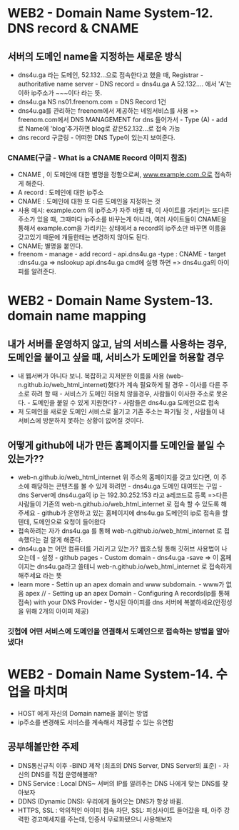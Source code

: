 # WEB2 - Domain Name System-12. DNS record & CNAME
## 서버의 도메인 name을 지정하는 새로운 방식
 - dns4u.ga 라는 도메인, 52.132...으로 접속한다고 했을 때, Registrar - authoritative name server - DNS record = dns4u.ga A 52.132.... 에서 'A'는 이하 ip주소가 ~~~이다 라는 뜻. 
 - dns4u.ga NS ns01.freenom.com = DNS Record 1건
 - dns4u.ga를 관리하는 freenom에서 제공하는 네임서비스를 사용 => freenom.com에서 DNS MANAGEMENT for dns 들어가서 - Type (A) - add로 Name에 'blog'추가하면 blog로 같은52.132...로 접속 가능
 - dns record 구글링 - 어떠한 DNS Type이 있는지 보여준다. 
### CNAME(구글 -  What is a CNAME Record 이미지 참조)
 - CNAME , 이 도메인에 대한 별명을 정함으로써, www.example.com.으로 접속하게 해준다. 
 - A record : 도메인에 대한 ip주소 
 - CNAME : 도메인에 대한 또 다른 도메인을 지정하는 것
 - 사용 예시: example.com 의 ip주소가 자주 바뀔 때, 이 사이트를 가리키는 또다른 주소가 있을 때, 그때마다 ip주소를 바꾸는게 아니라, 여러 사이트들이 CNAME을 통해서 example.com을 가리키는 상태에서 a record의 ip주소만 바꾸면
이름을 갖고있기 때문에 걔들한테는 변경하지 않아도 된다. 
 - CNAME; 별명을 붙인다.
 - freenom - manage - add record - api.dns4u.ga -type : CNAME - target :dns4u.ga => nslookup api.dns4u.ga cmd에 실행 하면 => dns4u.ga의 아이피를 알려준다.

# WEB2 - Domain Name System-13. domain name mapping
## 내가 서버를 운영하지 않고, 남의 서비스를 사용하는 경우, 도메인을 붙이고 싶을 때, 서비스가 도메인을 허용할 경우
 - 내 웹서버가 아니다 보니. 복잡하고 지저분한 이름을 사용 (web-n.github.io/web_html_internet)했다가 계속 필요하게 될 경우 - 이사를 다른 주소로 하려 할 때 - 서비스가 도메인 허용치 않을경우, 사람들이 이사한 주소로 못온다. - 도메인을 붙일 수 있게 지원한다? - 사람들은 dns4u.ga 도메인으로 접속
 - 저 도메인을 새로운 도메인 서비스로 옮기고 기존 주소는 파기될 것 , 사람들이 내 서비스에 방문하지 못하는 상황이 없어질 것이다.
 
## 어떻게 github에 내가 만든 홈페이지를 도메인을 붙일 수 있는가??
 - web-n.github.io/web_html_internet 위 주소의 홈페이지를 갖고 있다면, 이 주소에 해당하는 콘텐츠를 볼 수 있게 하려면 - dns4u.ga 도메인 대여또는 구입 - dns Server에 dns4u.ga의 ip 는 192.30.252.153 라고 a레코드로 등록
 =>다른 사람들이 기존의 web-n.github.io/web_html_internet 로 접속 할 수 있도록 해주세요 - github가 운영하고 있는 홈페이지에 dns4u.ga 도메인의 ip로 접속을 할 텐데, 도메인으로 요청이 들어왔다 
 - 접속하려는 자가 dns4u.ga 를 통해 web-n.github.io/web_html_internet 로 접속했다는 걸 알게 해준다.
 - dns4u.ga 는 어떤 컴퓨터를 가리키고 있는가? 웹호스팅 통해 깃허브 사용법이 나오는데 - 설정 - github pages - Custom domain - dns4u.ga -save => 이 홈페이지는 dns4u.ga라고 쓸테니 web-n.github.io/web_html_internet 로 접속하게 해주세요 라는 뜻
 - learn more - Settin up an apex domain and www subdomain. - www가 없음 apex // - Setting up an apex Domain - Configuring A records(ip를 통해 접속) with your DNS Provider - 명시된 아이피를 dns 서버에 복붙하세요(안정성을 위해 2개의 아이피 제공) 
 
### 깃헙에 어떤 서비스에 도메인을 연결해서 도메인으로 접속하는 방법을 알아냈다!

# WEB2 - Domain Name System-14. 수업을 마치며
 - HOST 에게 자신의 Domain name을 붙이는 방법
 - ip주소를 변경해도 서비스를 계속해서 제공할 수 있는 유연함
## 공부해볼만한 주제
 - DNS통신규칙 이후 -BIND 제작 (최초의 DNS Server, DNS Server의 표준) -  자신의 DNS를 직접 운영해볼래?
 - DNS Service : Local DNS~ 서버의 IP를 알려주는 DNS 나에게 맞는 DNS를 찾아보자
 - DDNS (Dynamic DNS): 우리에게 들어오는 DNS가 항상 바뀜.
 - HTTPS, SSL : 악의적인 아이피 접속 차단, SSL: 피싱사이트 들어갔을 때, 아주 강력한 경고메세지를 주는데, 인증서 무료화됐으니 사용해보자  
